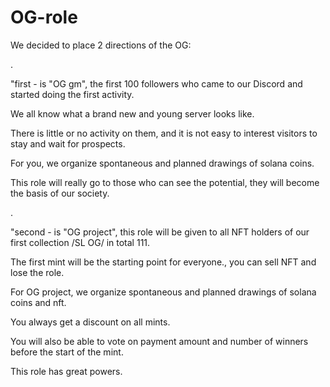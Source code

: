 # OG-role

We decided to place 2 directions of the OG:

.

 "first - is "OG gm", the first 100 followers who came to our Discord and started doing the first activity.

We all know what a brand new and young server looks like.

There is little or no activity on them, and it is not easy to interest visitors to stay and wait for prospects.

For you, we organize spontaneous and planned drawings of solana coins.

This role will really go to those who can see the potential, they will become the basis of our society.

.

"second - is "OG project", this role will be given to all NFT holders of our first collection /SL OG/ in total 111.

The first mint will be the starting point for everyone., you can sell NFT and lose the role.

For OG project, we organize spontaneous and planned drawings of solana coins and nft.

You always get a discount on all mints.

You will also be able to vote on payment amount and number of winners before the start of the mint.

This role has great powers.
